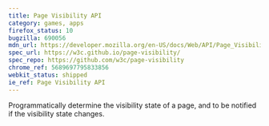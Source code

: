 ```yaml
---
title: Page Visibility API
category: games, apps
firefox_status: 10
bugzilla: 690056
mdn_url: https://developer.mozilla.org/en-US/docs/Web/API/Page_Visibility_API
spec_url: https://w3c.github.io/page-visibility/
spec_repo: https://github.com/w3c/page-visibility
chrome_ref: 5689697795833856
webkit_status: shipped
ie_ref: Page Visibility API
---
```


Programmatically determine the visibility state of a page, and to be notified if the visibility state changes.
